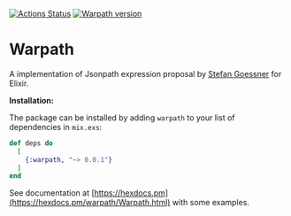 [![Actions Status](https://github.com/cleidiano/warpath/workflows/CI/badge.svg?branch=master)](https://github.com/cleidiano/warpath/actions)
[![Warpath version](https://img.shields.io/hexpm/v/warpath.svg)](https://hex.pm/packages/warpath)

# Warpath
A implementation of Jsonpath expression proposal by [Stefan Goessner](https://goessner.net/articles/JsonPath/) for Elixir.

**Installation:**

The package can be installed by adding `warpath` to your list of dependencies in `mix.exs`:

```elixir
def deps do
  [
    {:warpath, "~> 0.0.1"}
  ]
end
```
See documentation at [https://hexdocs.pm](https://hexdocs.pm/warpath/Warpath.html) with some examples.
